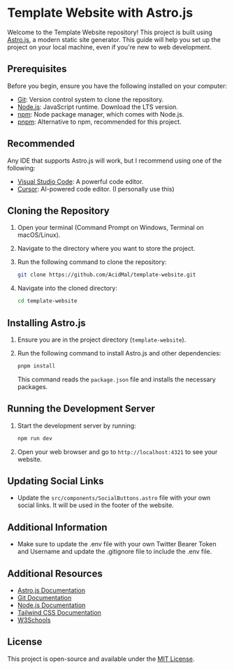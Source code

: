 # Template Website with Astro.js

Welcome to the Template Website repository! This project is built using [Astro.js](https://astro.build/), a modern static site generator. This guide will help you set up the project on your local machine, even if you're new to web development.

## Prerequisites

Before you begin, ensure you have the following installed on your computer:

- [Git](https://git-scm.com/): Version control system to clone the repository.
- [Node.js](https://nodejs.org/): JavaScript runtime. Download the LTS version.
- [npm](https://www.npmjs.com/): Node package manager, which comes with Node.js.
- [pnpm](https://pnpm.io/installation): Alternative to npm, recommended for this project.

## Recommended

Any IDE that supports Astro.js will work, but I recommend using one of the following:

- [Visual Studio Code](https://code.visualstudio.com/): A powerful code editor.
- [Cursor](https://www.cursor.com/): AI-powered code editor. (I personally use this)

## Cloning the Repository

1. Open your terminal (Command Prompt on Windows, Terminal on macOS/Linux).

2. Navigate to the directory where you want to store the project.

3. Run the following command to clone the repository:
   ```bash
   git clone https://github.com/AcidMal/template-website.git
   ```

4. Navigate into the cloned directory:
   ```bash
   cd template-website
   ```

## Installing Astro.js

1. Ensure you are in the project directory (`template-website`).

2. Run the following command to install Astro.js and other dependencies:
   ```bash
   pnpm install
   ```
   This command reads the `package.json` file and installs the necessary packages.

## Running the Development Server

1. Start the development server by running:
   ```bash
   npm run dev
   ```
2. Open your web browser and go to `http://localhost:4321` to see your website.

## Updating Social Links

- Update the `src/components/SocialButtons.astro` file with your own social links. It will be used in the footer of the website.

## Additional Information

- Make sure to update the .env file with your own Twitter Bearer Token and Username and update the .gitignore file to include the .env file.

## Additional Resources

- [Astro.js Documentation](https://docs.astro.build/)
- [Git Documentation](https://git-scm.com/doc)
- [Node.js Documentation](https://nodejs.org/en/docs/)
- [Tailwind CSS Documentation](https://tailwindcss.com/docs)
- [W3Schools](https://www.w3schools.com/)

## License

This project is open-source and available under the [MIT License](LICENSE).